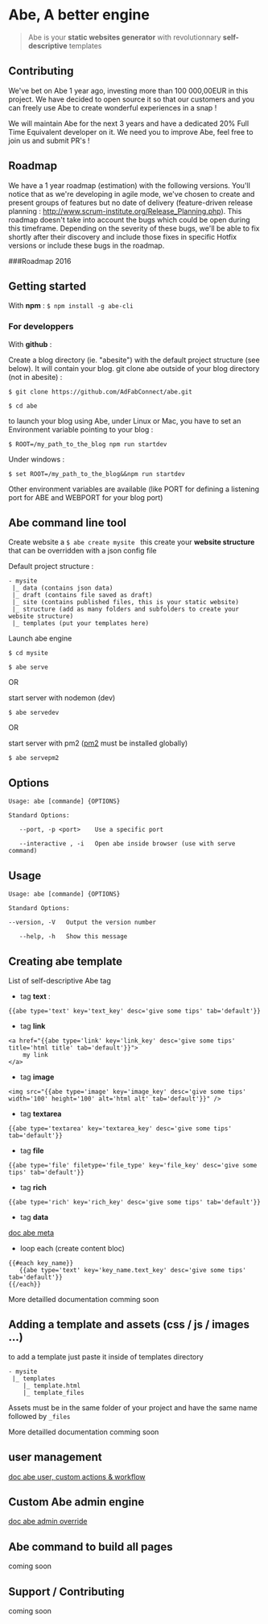 # Abe, A better engine

> Abe is your __static websites generator__ with revolutionnary __self-descriptive__ templates

## Contributing
We've bet on Abe 1 year ago, investing more than 100 000,00EUR in this project. We have decided to open source it so that our customers and you can freely use Abe to create wonderful experiences in a snap !

We will maintain Abe for the next 3 years and have a dedicated 20% Full Time Equivalent developer on it. We need you to improve Abe, feel free to join us and submit PR's !

## Roadmap
We have a 1 year roadmap (estimation) with the following versions. You'll notice that as we're developing in agile mode, we've chosen to create and present groups of features but no date of delivery (feature-driven release planning : http://www.scrum-institute.org/Release_Planning.php). This roadmap doesn't take into account the bugs which could be open during this timeframe. Depending on the severity of these bugs, we'll be able to fix shortly after their discovery and include those fixes in specific Hotfix versions or include these bugs in the roadmap.

###Roadmap 2016


## Getting started

With __npm__ : ```$ npm install -g abe-cli ```

### For developpers
With __github__ :

Create a blog directory (ie. "abesite") with the default project structure (see below). It will contain your blog.
git clone abe outside of your blog directory (not in abesite) :

```$ git clone https://github.com/AdFabConnect/abe.git ```

```$ cd abe ```

to launch your blog using Abe, under Linux or Mac, you have to set an Environment variable pointing to your blog :

```$ ROOT=/my_path_to_the_blog npm run startdev ```

Under windows :

```$ set ROOT=/my_path_to_the_blog&&npm run startdev ```

Other environment variables are available (like PORT for defining a listening port for ABE and WEBPORT for your blog port)

## Abe command line tool

Create website a  ```$ abe create mysite ```
this create your __website structure__ that can be overridden with a json config file

Default project structure :

```
- mysite
 |_ data (contains json data)
 |_ draft (contains file saved as draft)
 |_ site (contains published files, this is your static website)
 |_ structure (add as many folders and subfolders to create your website structure)
 |_ templates (put your templates here)
```

Launch abe engine 

```$ cd mysite ```

```$ abe serve ```

OR

start server with nodemon (dev)

```$ abe servedev ```

OR

start server with pm2 ([pm2](https://www.npmjs.com/package/pm2) must be installed globally)

```$ abe servepm2 ```


## Options

```
Usage: abe [commande] {OPTIONS}

Standard Options:

   --port, -p <port> 	Use a specific port
   
   --interactive , -i   Open abe inside browser (use with serve command)

```

## Usage

```
Usage: abe [commande] {OPTIONS}

Standard Options:

--version, -V 	Output the version number

   --help, -h 	Show this message

```

## Creating abe template
List of self-descriptive Abe tag

- tag __text__ :

```
{{abe type='text' key='text_key' desc='give some tips' tab='default'}}
```
- tag __link__

```
<a href="{{abe type='link' key='link_key' desc='give some tips' title='html title' tab='default'}}">
	my link
</a>
```
- tag __image__

```
<img src="{{abe type='image' key='image_key' desc='give some tips' width='100' height='100' alt='html alt' tab='default'}}" />
```
- tag __textarea__

```
{{abe type='textarea' key='textarea_key' desc='give some tips' tab='default'}}
```
- tag __file__

```
{{abe type='file' filetype='file_type' key='file_key' desc='give some tips' tab='default'}}
```
- tag __rich__

```
{{abe type='rich' key='rich_key' desc='give some tips' tab='default'}}
```
- tag __data__

[doc abe meta](docs/abe-data.md)

- loop each (create content bloc) 

```
{{#each key_name}}
​	{{abe type='text' key='key_name.text_key' desc='give some tips' tab='default'}}
{{/each}}
```

More detailled documentation comming soon

## Adding a template and assets (css / js / images ...)

to add a template just paste it inside of templates directory

```
- mysite
 |_ templates 
	|_ template.html
	|_ template_files
```

Assets must be in the same folder of your project and have the same name followed by `_files`

More detailled documentation comming soon

## user management

[doc abe user, custom actions & workflow](docs/abe-users.md)


## Custom Abe admin engine

[doc abe admin override](docs/abe-users.md)


## Abe command to build all pages

coming soon

## Support / Contributing

coming soon

